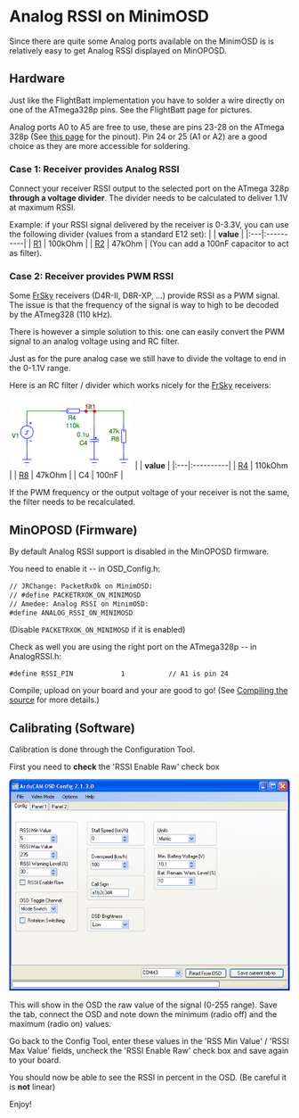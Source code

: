 # Analog RSSI on MinimOSD #

Since there are quite some Analog ports available on the MinimOSD is is relatively easy to get Analog RSSI displayed on MinOPOSD.

## Hardware ##

Just like the FlightBatt implementation you have to solder a wire directly on one of the ATmega328p pins. See the FlightBatt page for pictures.

Analog ports A0 to A5 are free to use, these are pins 23-28 on the ATmega 328p (See [this page](http://avrprogrammers.com/atmega328bd.php) for the pinout).
Pin 24 or 25 (A1 or A2) are a good choice as they are more accessible for soldering.

### Case 1: Receiver provides Analog RSSI ###
Connect your receiver RSSI output to the selected port on the ATmega 328p **through a voltage divider**. The divider needs to be calculated to deliver 1.1V at maximum RSSI.

Example: if your RSSI signal delivered by the receiver is 0-3.3V, you can use the following divider (values from a standard E12 set):
|    | **value** |
|:---|:----------|
| [R1](https://code.google.com/p/minoposd/source/detail?r=1) | 100kOhm   |
| [R2](https://code.google.com/p/minoposd/source/detail?r=2) |  47kOhm   |
(You can add a 100nF capacitor to act as filter).

### Case 2: Receiver provides PWM RSSI ###
Some [FrSky](http://www.frsky-rc.com) receivers (D4R-II, D8R-XP, ...) provide RSSI as a PWM signal. The issue is that the frequency of the signal is way to high to be decoded by the ATmeg328 (110 kHz).

There is however a simple solution to this: one can easily convert the PWM signal to an analog voltage using and RC filter.

Just as for the pure analog case we still have to divide the voltage to end in the 0-1.1V range.

Here is an RC filter / divider which works nicely for the [FrSky](http://www.frsky-rc.com) receivers:

![images/AnalogRSSI_001.png](images/AnalogRSSI_001.png)
|    | **value** |
|:---|:----------|
| [R4](https://code.google.com/p/minoposd/source/detail?r=4) | 110kOhm   |
| [R8](https://code.google.com/p/minoposd/source/detail?r=8) |  47kOhm   |
| C4 | 100nF     |

If the PWM frequency or the output voltage of your receiver is not the same, the filter needs to be recalculated.

## MinOPOSD (Firmware) ##
By default Analog RSSI support is disabled in the MinOPOSD firmware.

You need to enable it -- in OSD\_Config.h:
```
// JRChange: PacketRxOk on MinimOSD:
// #define PACKETRXOK_ON_MINIMOSD
// Amedee: Analog RSSI on MinimOSD:
#define ANALOG_RSSI_ON_MINIMOSD
```
(Disable `PACKETRXOK_ON_MINIMOSD` if it is enabled)

Check as well you are using the right port on the ATmega328p -- in AnalogRSSI.h:
```
#define RSSI_PIN			1			// A1 is pin 24
```

Compile, upload on your board and your are good to go! (See [Compiling the source](Compiling.md) for more details.)

## Calibrating (Software) ##
Calibration is done through the Configuration Tool.

First you need to **check** the 'RSSI Enable Raw' check box

![images/AnalogRSSI_002.png](images/AnalogRSSI_002.png)

This will show in the OSD the raw value of the signal (0-255 range).
Save the tab, connect the OSD and note down the minimum (radio off) and the maximum (radio on) values.

Go back to the Config Tool, enter these values in the 'RSS Min Value' / 'RSSI Max Value' fields, uncheck the 'RSSI Enable Raw' check box and save again to your board.

You should now be able to see the RSSI in percent in the OSD.
(Be careful it is **not** linear)

Enjoy!
